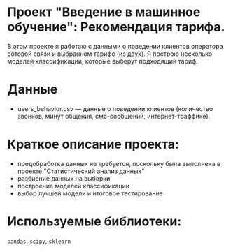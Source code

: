 # Проект "Введение в машинное обучение": Рекомендация тарифа.
В этом проекте я работаю с данными о поведении клиентов оператора сотовой связи и выбранном тарифе (из двух). Я построю несколько моделей классификации, которые выберут подходящий тариф.
# Данные
   - users_behavior.csv — данные о поведении клиентов (количество звонков, минут общения, смс-сообщений, интернет-траффике).
# Краткое описание проекта:
- предобработка данных не требуется, поскольку была выполнена в проекте "Статистический анализ данных"
- разбиение данных на выборки
- построение моделей классификации
- выбор лучшей модели и итоговое тестирование
# Используемые библиотеки: 
`pandas`, `scipy`, `sklearn`

